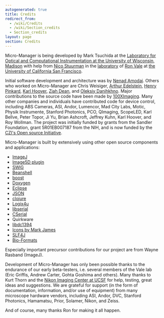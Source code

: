 ```yaml
---
autogenerated: true
title: Credits
redirect_from:
  - /wiki/Credits
  - /wiki/Section_credits
  - Section_credits
layout: page
section: Credits
---
```


Micro-Manager is being developed by Mark Tsuchida at the [Laboratory for
Optical and Computational Instrumentation at the University of
Wisconsin, Madison](https://eliceirilab.org/) with help from [Nico
Stuurman](http://valelab.ucsf.edu/external/people/directory.html) in the
[laboratory](http://valelab.ucsf.edu) of [Ron
Vale](http://valelab.ucsf.edu/external/people/directory.html) at [the
University of California San Francisco](http://www.ucsf.edu).

Initial software development and architecture was by [Nenad
Amodaj](http://nenad.amodaj.com). Others who worked on Micro-Manager are
Chris Weisiger, [Arthur
Edelstein](http://valelab.ucsf.edu/external/people/directory.html),
[Henry Pinkard](http://valelab.ucsf.edu/external/people/directory.html),
[Karl
Hoover](http://valelab.ucsf.edu/external/people/directorypast.html),
[Ziah Dean](http://valelab.ucsf.edu/external/people/directorypast.html),
and [Oleksiy
Danihkhno](http://valelab.ucsf.edu/external/people/directorypast.html).
Major contributions to the source code have been made by
[100XImaging](http://100ximaging.com). Many other companies and
individuals have contributed code for device control, including ABS
Cameras, ASI, Andor, Lumencor, Mad City Labs, Motic, Physik Instrumente,
Stanford Photonics, PCO, QImaging, ScopeLED, Karl Bellve, Peter Topor,
Ji Yu, Brian Ashcroft, Jeffrey Kuhn, Karl Hoover, and Roy Wollman. The
project was initially funded by grants from the Sandler Foundation,
grant 5R01EB007187 from the NIH, and is now funded by the [CZI's Open
source
Initiative](https://chanzuckerberg.com/newsroom/chan-zuckerberg-initiative-awards-5-million-for-open-source-software-projects-essential-to-science/).

Micro-Manager is built by extensively using other open source components
and applications:  

-   [ImageJ](http://rsb.info.nih.gov/ij/)
-   [Image5D plugin](http://rsb.info.nih.gov/ij/plugins/image5d.html)
-   [SWIG](http://www.swig.org/)
-   [Beanshell](http://www.beanshell.org/)
-   [boost](http://www.boost.org/)
-   [Doxygen](http://www.stack.nl/%7Edimitri/doxygen/)
-   [Eclipse](http://www.eclipse.org/)
-   [JSON](http://www.json.org/)
-   [clojure](http://clojure.org/)
-   [Logix4u](http://www.logix4u.net/inpout32.htm)
-   [libserial](http://libserial.sourceforge.net/mediawiki/index.php/Main_Page)
-   [CSerial](http://www.codeproject.com/system/serial.asp)
-   Quirkware
-   [libdc1394](http://damien.douxchamps.net/ieee1394/libdc1394/)
-   [Icons by Mark James](http://www.famfamfam.com/)
-   [SLF4J](http://www.slf4j.org/)
-   [Bio-Formats](http://loci.wisc.edu/software/bio-formats)

Especially important precursor contributions for our project are from
Wayne Rasband (ImageJ).

Development of Micro-Manager has only been possible thanks to the
endurance of our early beta-testers, i.e. several members of the Vale
lab (Eric Griffis, Andrew Carter, Gohta Goshima and others). Many thanks
to Kurt Thorn and the [Nikon Imaging Center at
UCSF](http://nic.ucsf.edu/) for help, testing, great ideas and
suggestions. We are grateful for support (in the form of documentation,
information, and/or use of equipment) from many microscope hardware
vendors, including ASI, Andor, DVC, Stanford Photonics, Hamamatsu,
Prior, Solamer, Nikon, and Zeiss.

And of course, many thanks Ron for making it all happen.

